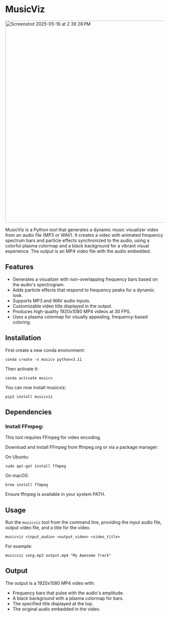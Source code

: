 # MusicViz

<img width="640" alt="Screenshot 2025-05-16 at 2 39 28 PM" src="https://github.com/user-attachments/assets/057b9af5-2e4a-4b0a-9776-fd873660dbb5" />

MusicViz is a Python tool that generates a dynamic music visualizer video from an audio file (MP3 or WAV). It creates a video with animated frequency spectrum bars and particle effects synchronized to the audio, using a colorful plasma colormap and a black background for a vibrant visual experience. The output is an MP4 video file with the audio embedded.

## Features

- Generates a visualizer with non-overlapping frequency bars based on the audio's spectrogram.
- Adds particle effects that respond to frequency peaks for a dynamic look.
- Supports MP3 and WAV audio inputs.
- Customizable video title displayed in the output.
- Produces high-quality 1920x1080 MP4 videos at 30 FPS.
- Uses a plasma colormap for visually appealing, frequency-based coloring.

## Installation

First create a new conda environment:

```
conda create -n musicv python=3.11
```

Then activate it:

```
conda activate musicv
```

You can now install musicviz:

```
pip3 install musicviz
```

## Dependencies

### Install FFmpeg:

This tool requires FFmpeg for video encoding.

Download and install FFmpeg from ffmpeg.org or via a package manager:

On Ubuntu:

```
sudo apt-get install ffmpeg
```

On macOS: 

```
brew install ffmpeg
```

Ensure ffmpeg is available in your system PATH.

## Usage

Run the `musicviz` tool from the command line, providing the input audio file, output video file, and a title for the video.

```
musicviz <input_audio> <output_video> <video_title>
```

For example:

```
musicviz song.mp3 output.mp4 "My Awesome Track"
```

## Output

The output is a 1920x1080 MP4 video with:

- Frequency bars that pulse with the audio's amplitude.
- A black background with a plasma colormap for bars.
- The specified title displayed at the top.
- The original audio embedded in the video.



